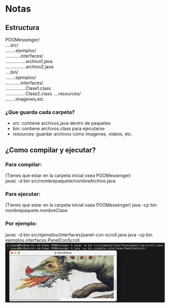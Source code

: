 # Notas
## Estructura
POOMessenger/  
....src/  
........ejemplos/  
............interfaces/  
................archivo1.java  
................archivo2.java  
....bin/  
........ejemplos/  
............interfaces/  
................Clase1.class  
................Clase2.class
....resources/  
........imagenes,etc

 
### ¿Que guarda cada carpeta?
- src: contiene archivos.java dentro de paquetes
- bin: contiene archivos.class para ejecutarse
- resources: guardar archivos como imagenes, videos, etc.

## ¿Como compilar y ejecutar?
### Para compilar:
(Tienes que estar en la carpeta inicial osea POOMessenger)  
javac -d bin src/nombrepaquete/nombreArchivo.java

### Para ejecutar:
(Tienes que estar en la carpeta inicial osea POOMessenger)
java -cp bin nombrepaquete.nombreClase

### Por ejemplo:
javac -d bin src/ejemplos/interfaces/panel-con-scroll.java
java -cp bin ejemplos.interfaces.PanelConScroll
![Ejemplo](resources/como-compilar.png)
